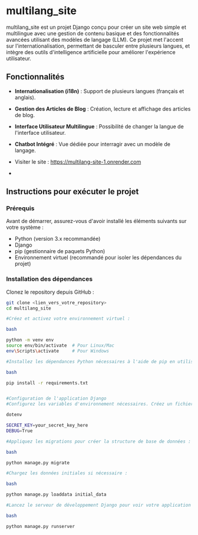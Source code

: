 # multilang_site

multilang_site est un projet Django conçu pour créer un site web simple et multilingue avec une gestion de contenu basique et des fonctionnalités avancées utilisant des modèles de langage (LLM). Ce projet met l'accent sur l'internationalisation, permettant de basculer entre plusieurs langues, et intègre des outils d'intelligence artificielle pour améliorer l'expérience utilisateur.

## Fonctionnalités

- **Internationalisation (i18n)** : Support de plusieurs langues (français et anglais).
- **Gestion des Articles de Blog** : Création, lecture et affichage des articles de blog.
- **Interface Utilisateur Multilingue** : Possibilité de changer la langue de l'interface utilisateur.
- **Chatbot Intégré** : Vue dédiée pour interragir avec un modèle de langage.

- Visiter le site : https://multilang-site-1.onrender.com

- 

## Instructions pour exécuter le projet

### Prérequis

Avant de démarrer, assurez-vous d'avoir installé les éléments suivants sur votre système :

- Python (version 3.x recommandée)
- Django
- pip (gestionnaire de paquets Python)
- Environnement virtuel (recommandé pour isoler les dépendances du projet)
  

### Installation des dépendances

Clonez le repository depuis GitHub :

```bash
git clone <lien_vers_votre_repository>
cd multilang_site

#Créez et activez votre environnement virtuel :

bash

python -m venv env
source env/bin/activate  # Pour Linux/Mac
env\Scripts\activate     # Pour Windows

#Installez les dépendances Python nécessaires à l'aide de pip en utilisant le fichier requirements.txt :

bash

pip install -r requirements.txt


#Configuration de l'application Django
#Configurez les variables d'environnement nécessaires. Créez un fichier .env à la racine du projet avec les informations sensibles :

dotenv

SECRET_KEY=your_secret_key_here
DEBUG=True

#Appliquez les migrations pour créer la structure de base de données :

bash

python manage.py migrate

#Chargez les données initiales si nécessaire :

bash

python manage.py loaddata initial_data

#Lancez le serveur de développement Django pour voir votre application en action :

bash

python manage.py runserver

